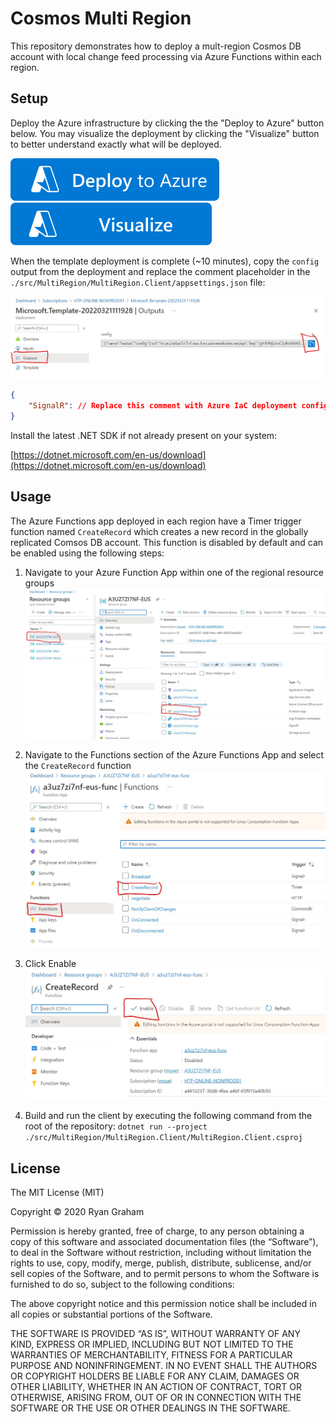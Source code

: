 # Cosmos Multi Region

This repository demonstrates how to deploy a mult-region Cosmos DB account with local change feed processing via Azure Functions within each region.

## Setup

Deploy the Azure infrastructure by clicking the the "Deploy to Azure" button below. You may visualize the deployment by clicking the "Visualize" button to better understand exactly what will be deployed.

[![Deploy To Azure](https://raw.githubusercontent.com/azure/azure-quickstart-templates/master/1-CONTRIBUTION-GUIDE/images/deploytoazure.svg?sanitize=true)](https://portal.azure.com/#create/Microsoft.Template/uri/)
[![Visualize](https://raw.githubusercontent.com/azure/azure-quickstart-templates/master/1-CONTRIBUTION-GUIDE/images/visualizebutton.svg?sanitize=true)](http://armviz.io/#/?load=)

When the template deployment is complete (~10 minutes), copy the `config` output from the deployment and replace the comment placeholder in the `./src/MultiRegion/MultiRegion.Client/appsettings.json` file:

![Setup Copy Output](docs/setup-copyoutput.jpg)

```json
{
	"SignalR": // Replace this comment with Azure IaC deployment config output value.
}
```

Install the latest .NET SDK if not already present on your system:

[https://dotnet.microsoft.com/en-us/download](https://dotnet.microsoft.com/en-us/download)

## Usage

The Azure Functions app deployed in each region have a Timer trigger function named `CreateRecord` which creates a new record in the globally replicated Comsos DB account. This function is disabled by default and can be enabled using the following steps:

1. Navigate to your Azure Function App within one of the regional resource groups
![Navigate to Function App](docs/usage-navigatetofunction.jpg)

2. Navigate to the Functions section of the Azure Functions App and select the `CreateRecord` function
![Select CreateRecord Function](docs/usage-selectcreaterecord.jpg)

3. Click Enable
![Enable CreateRecord Function](docs/usage-enablecreaterecord.jpg)

4. Build and run the client by executing the following command from the root of the repository: `dotnet run --project ./src/MultiRegion/MultiRegion.Client/MultiRegion.Client.csproj`

## License

The MIT License (MIT)

Copyright © 2020 Ryan Graham

Permission is hereby granted, free of charge, to any person obtaining a copy of this software and associated documentation files (the “Software”), to deal in the Software without restriction, including without limitation the rights to use, copy, modify, merge, publish, distribute, sublicense, and/or sell copies of the Software, and to permit persons to whom the Software is furnished to do so, subject to the following conditions:

The above copyright notice and this permission notice shall be included in all copies or substantial portions of the Software.

THE SOFTWARE IS PROVIDED “AS IS”, WITHOUT WARRANTY OF ANY KIND, EXPRESS OR IMPLIED, INCLUDING BUT NOT LIMITED TO THE WARRANTIES OF MERCHANTABILITY, FITNESS FOR A PARTICULAR PURPOSE AND NONINFRINGEMENT. IN NO EVENT SHALL THE AUTHORS OR COPYRIGHT HOLDERS BE LIABLE FOR ANY CLAIM, DAMAGES OR OTHER LIABILITY, WHETHER IN AN ACTION OF CONTRACT, TORT OR OTHERWISE, ARISING FROM, OUT OF OR IN CONNECTION WITH THE SOFTWARE OR THE USE OR OTHER DEALINGS IN THE SOFTWARE.